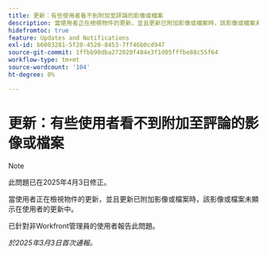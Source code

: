 ```yaml
---
title: 更新：有些使用者看不到附加至評論的影像或檔案
description: 當使用者正在檢視物件的更新，並且更新已附加影像或檔案時，該影像或檔案未顯示在使用者的更新中。
hidefromtoc: true
feature: Updates and Notifications
exl-id: b6083281-5f20-4520-8453-7ff46b0cd947
source-git-commit: 1ffbb90dba272020f484e3f1d05fffbe88c55f64
workflow-type: tm+mt
source-wordcount: '104'
ht-degree: 0%

---
```


# 更新：有些使用者看不到附加至評論的影像或檔案

>[!NOTE]
>
>此問題已在2025年4月3日修正。

當使用者正在檢視物件的更新，並且更新已附加影像或檔案時，該影像或檔案未顯示在使用者的更新中。

已針對非Workfront管理員的使用者報告此問題。

_於2025年3月3日首次通報。_
